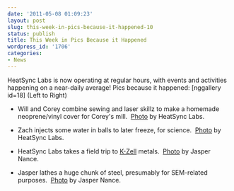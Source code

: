 ```yaml
---
date: '2011-05-08 01:09:23'
layout: post
slug: this-week-in-pics-because-it-happened-10
status: publish
title: This Week in Pics Because it Happened
wordpress_id: '1706'
categories:
- News
---
```


HeatSync Labs is now operating at regular hours, with events and activities happening on a near-daily average! Pics because it happened:
[nggallery id=18]
(Left to Right)



	
  * Will and Corey combine sewing and laser skillz to make a homemade neoprene/vinyl cover for Corey's mill.  [Photo](http://www.flickr.com/photos/60827818@N07/5685971029/in/photostream) by HeatSync Labs.

	
  * Zach injects some water in balls to later freeze, for science.  [Photo](http://www.flickr.com/photos/60827818@N07/5689167495/in/photostream) by HeatSync Labs.

	
  * HeatSync Labs takes a field trip to [K-Zell](http://www.kzell.com/) metals.  [Photo](http://www.flickr.com/photos/nebarnix/5696938853/in/photostream) by Jasper Nance.

	
  * Jasper lathes a huge chunk of steel, presumably for SEM-related purposes.  [Photo](http://www.flickr.com/photos/nebarnix/5697521482/in/contacts/) by Jasper Nance.



